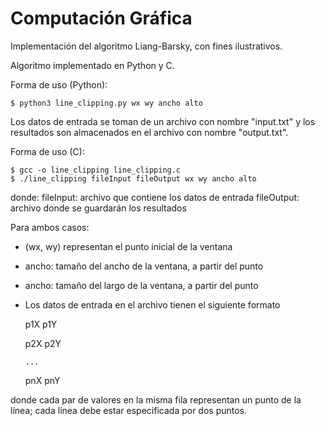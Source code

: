 # Computación Gráfica
Implementación del algoritmo Liang-Barsky, con fines ilustrativos.

Algoritmo implementado en Python y C.

Forma de uso (Python):

    $ python3 line_clipping.py wx wy ancho alto
    
Los datos de entrada se toman de un archivo con nombre "input.txt" y los resultados son
almacenados en el archivo con nombre "output.txt".

Forma de uso (C):

    $ gcc -o line_clipping line_clipping.c
    $ ./line_clipping fileInput fileOutput wx wy ancho alto
    
donde:
fileInput: archivo que contiene los datos de entrada
fileOutput: archivo donde se guardarán los resultados


Para ambos casos:
* (wx, wy) representan el punto inicial de la ventana
* ancho: tamaño del ancho de la ventana, a partir del punto
* ancho: tamaño del largo de la ventana, a partir del punto

* Los datos de entrada en el archivo tienen el siguiente formato
    
    p1X p1Y
    
    p2X p2Y
    
      ...
      
    pnX pnY
    
donde cada par de valores en la misma fila representan un punto de la línea; cada línea debe estar
especificada por dos puntos.
